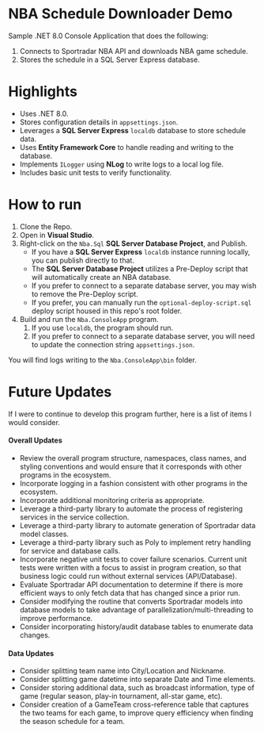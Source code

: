 # NBA Schedule Downloader Demo
Sample .NET 8.0 Console Application that does the following:

1. Connects to Sportradar NBA API and downloads NBA game schedule.
1. Stores the schedule in a SQL Server Express database.

# Highlights
- Uses .NET 8.0.
- Stores configuration details in `appsettings.json`.
- Leverages a <b>SQL Server Express</b> `localdb` database to store schedule data.
- Uses <b>Entity Framework Core</b> to handle reading and writing to the database.
- Implements `ILogger` using <b>NLog</b> to write logs to a local log file.
- Includes basic unit tests to verify functionality.

# How to run
1. Clone the Repo.
1. Open in <b>Visual Studio</b>.
1. Right-click on the `Nba.Sql` <b>SQL Server Database Project</b>, and Publish. 
	- If you have a <b>SQL Server Express</b> `localdb` instance running locally, you can publish directly to that.
	- The <b>SQL Server Database Project</b> utilizes a Pre-Deploy script that will automatically create an NBA database.
	- If you prefer to connect to a separate database server, you may wish to remove the Pre-Deploy script.
	- If you prefer, you can manually run the `optional-deploy-script.sql` deploy script housed in this repo's root folder.
1. Build and run the `Nba.ConsoleApp` program.
	1. If you use `localdb`, the program should run.
	1. If you prefer to connect to a separate database server, you will need to update the connection string `appsettings.json`.

You will find logs writing to the `Nba.ConsoleApp\bin` folder.

# Future Updates
If I were to continue to develop this program further, here is a list of items I would consider.

#### Overall Updates
- Review the overall program structure, namespaces, class names, and styling conventions and would ensure that it corresponds with other programs in the ecosystem.
- Incorporate logging in a fashion consistent with other programs in the ecosystem.
- Incorporate additional monitoring criteria as appropriate.
- Leverage a third-party library to automate the process of registering services in the service collection.
- Leverage a third-party library to automate generation of Sportradar data model classes.
- Leverage a third-party library such as Poly to implement retry handling for service and database calls.
- Incorporate negative unit tests to cover failure scenarios. Current unit tests were written with a focus to assist in program creation, so that business logic could run without external services (API/Database).
- Evaluate Sportradar API documentation to determine if there is more efficient ways to only fetch data that has changed since a prior run.
- Consider modifying the routine that converts Sportradar models into database models to take advantage of parallelization/multi-threading to improve performance. 
- Consider incorporating history/audit database tables to enumerate data changes.

#### Data Updates
- Consider splitting team name into City/Location and Nickname.
- Consider splitting game datetime into separate Date and Time elements. 
- Consider storing additional data, such as broadcast information, type of game (regular season, play-in tournament, all-star game, etc).
- Consider creation of a GameTeam cross-reference table that captures the two teams for each game, to improve query efficiency when finding the season schedule for a team.